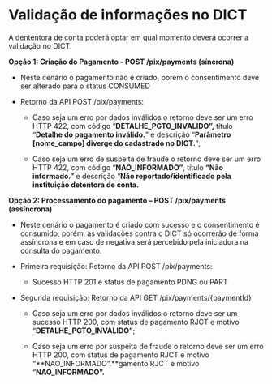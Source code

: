 # Validação de informações no DICT

A dententora de conta poderá optar em qual momento deverá ocorrer a validação no DICT.

**Opção 1: Criação do Pagamento - POST /pix/payments (síncrona)**

*   Neste cenário o pagamento não é criado, porém o consentimento deve ser alterado para o status CONSUMED
    
*   Retorno da API POST /pix/payments:
    
    *   Caso seja um erro por dados inválidos o retorno deve ser um erro HTTP 422, com código “**DETALHE\_PGTO\_INVALIDO”,** título “**Detalhe do pagamento inválido.**” e descrição “**Parâmetro \[nome\_campo\] diverge do cadastrado no DICT.**”;
        
    *   Caso seja um erro de suspeita de fraude o retorno deve ser um erro HTTP 422, com código “**NAO\_INFORMADO”**, título **“Não informado.”** e descrição “**Não reportado/identificado pela instituição detentora de conta.**
        

**Opção 2: Processamento do pagamento – POST /pix/payments (assíncrona)**

*   Neste cenário o pagamento é criado com sucesso e o consentimento é consumido, porém, as validações contra o DICT só ocorrerão de forma assíncrona e em caso de negativa será percebido pela iniciadora na consulta do pagamento.
    
*   Primeira requisição: Retorno da API POST /pix/payments:
    
    *   Sucesso HTTP 201 e status de pagamento PDNG ou PART
        
*   Segunda requisição: Retorno da API GET /pix/payments/{paymentId}
    
    *   Caso seja um erro por dados inválidos o retorno deve ser um sucesso HTTP 200, com status de pagamento RJCT e motivo “**DETALHE\_PGTO\_INVALIDO”**;
        
    *   Caso seja um erro por suspeita de fraude o retorno deve ser um erro HTTP 200, com status de pagamento RJCT e motivo “**NAO\_INFORMADO”.**gamento RJCT e motivo “**NAO\_INFORMADO”.**